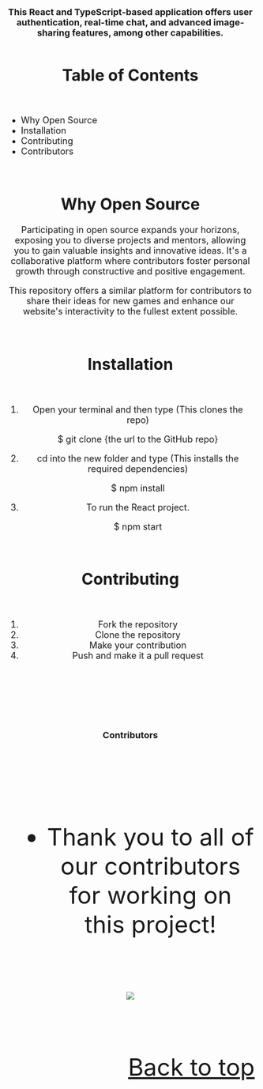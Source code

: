<div style="display:none;" align="center"><h1>
<font size="20"> Project Zero

</div>
<div align="center">

<h3><font size="4">This React and TypeScript-based application offers user authentication, real-time chat, and advanced image-sharing features, among other capabilities.
<p>

</div>
<div align="center">
<h2><font size="6">Table of Contents</font></h2>
</div>
<br>

- Why Open Source
- Installation
- Contributing
- Contributors

<br>
</div>
<center>
<p>

</div>
<div align="center">
<h2><font size="6">Why Open Source</font></h2>

Participating in open source expands your horizons, exposing you to diverse projects and mentors, allowing you to gain valuable insights and innovative ideas. It's a collaborative platform where contributors foster personal growth through constructive and positive engagement.

This repository offers a similar platform for contributors to share their ideas for new games and enhance our website's interactivity to the fullest extent possible.

</p>

</div>
<br>


</div>
<div align="center">
<h2><font size="6">Installation</font></h2>
</div>
<br>

1. Open your terminal and then type (This clones the repo)

    $ git clone {the url to the GitHub repo}

2. cd into the new folder and type (This installs the required dependencies)

    $ npm install
    
3. To run the React project.

    $ npm start

<br>
</div>
<center>
<p>

</div>
<div align="center">
<h2><font size="6">Contributing</font></h2>
</div>
<br>

1. Fork the repository
2. Clone the repository
3. Make your contribution
4. Push and make it a pull request

<br>
</div>
<center>
<p>


</div>
<div align="center">
<h2> Contributors </font></h2>
</div>
<br>

- Thank you to all of our contributors for working on this project!

<br>

<center>
<a href="https://github.com/Mohd-Muneeb/Project-Zero/graphs/contributors">
  <img src="https://contrib.rocks/image?repo=Mohd-Muneeb/Project-Zero" />
</a>
</center>
<br>
<p align="right"><a href="#top">Back to top</a></p>
